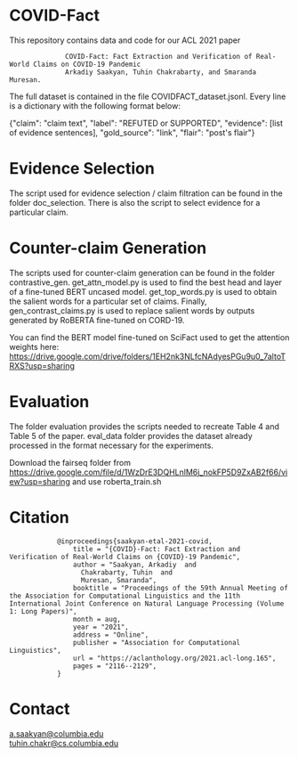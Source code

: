 # COVID-Fact

This repository contains data and code for our ACL 2021 paper 

                  COVID-Fact: Fact Extraction and Verification of Real-World Claims on COVID-19 Pandemic
                  Arkadiy Saakyan, Tuhin Chakrabarty, and Smaranda Muresan.

The full dataset is contained in the file COVIDFACT_dataset.jsonl. Every line is a dictionary with the following format below:

{"claim": "claim text", "label": "REFUTED or SUPPORTED", "evidence": [list of evidence sentences], "gold_source": "link", "flair": "post's flair"}

# Evidence Selection
The script used for evidence selection / claim filtration can be found in the folder doc_selection. There is also the script to select evidence for a particular claim. 

# Counter-claim Generation
The scripts used for counter-claim generation can be found in the folder contrastive_gen. get_attn_model.py is used to find the best head and layer of a fine-tuned BERT uncased model. get_top_words.py is used to obtain the salient words for a particular set of claims. Finally, gen_contrast_claims.py is used to replace salient words by outputs generated by RoBERTA fine-tuned on CORD-19.

You can find the BERT model fine-tuned on SciFact used to get the attention weights here: https://drive.google.com/drive/folders/1EH2nk3NLfcNAdyesPGu9u0_7altoTRXS?usp=sharing

# Evaluation
The folder evaluation provides the scripts needed to recreate Table 4 and Table 5 of the paper. eval_data folder provides the dataset already processed in the format necessary for the experiments.

Download the fairseq folder from 
              https://drive.google.com/file/d/1WzDrE3DQHLnlM6j_nokFP5D9ZxAB2f66/view?usp=sharing 
and use roberta_train.sh 


# Citation
                @inproceedings{saakyan-etal-2021-covid,
                    title = "{COVID}-Fact: Fact Extraction and Verification of Real-World Claims on {COVID}-19 Pandemic",
                    author = "Saakyan, Arkadiy  and
                      Chakrabarty, Tuhin  and
                      Muresan, Smaranda",
                    booktitle = "Proceedings of the 59th Annual Meeting of the Association for Computational Linguistics and the 11th International Joint Conference on Natural Language Processing (Volume 1: Long Papers)",
                    month = aug,
                    year = "2021",
                    address = "Online",
                    publisher = "Association for Computational Linguistics",
                    url = "https://aclanthology.org/2021.acl-long.165",
                    pages = "2116--2129",
                }


# Contact
a.saakyan@columbia.edu <br>
tuhin.chakr@cs.columbia.edu

